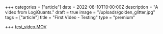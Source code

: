 +++
categories = ["article"]
date = 2022-08-10T10:00:00Z
description = "A video from LogiQuants."
draft = true
image = "/uploads/golden_glitter.jpg"
tags = ["article"]
title = "First Video - Testing"
type = "premium"

+++
[test_video.MOV](/uploads/test_video.MOV "test_video.MOV")